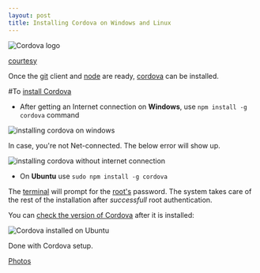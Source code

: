 ```yaml
---
layout: post
title: Installing Cordova on Windows and Linux
---
```


![Cordova logo](https://cordova.apache.org/static/img/cordova_bot.png)

[courtesy](https://cordova.apache.org/)

Once the [git](http://xameeramir.github.io/install-git-windows10/) client and [node](http://xameeramir.github.io/install-node/) are ready, [cordova](http://cordova.apache.org/) can be installed.

#To [install Cordova](https://cordova.apache.org/docs/en/4.0.0/guide/cli/#link-2)

 - After getting an Internet connection on **Windows**, use `npm install -g cordova` command
 
![installing cordova on windows](https://lh3.googleusercontent.com/jlQGRO9VLhfEWovoD7tFGLClgh8go80c2Al2Iu_rzkmbcx_2RcMBGd1ffm-MxujNnJth4FvVvVUsv1NNsQu58mB33A_WHFRZyTC6iOSbso7zSKN6RPPMzu42salIeRGP6NC17aju4pEmzACSRY4gOKsEXOMIN3JgCWVXEv9dW45OaaVvrTEie12IXHWJCFANDIiWZsnr7LeQgSj3R-SxPM8tkZcnoNzfvQj-mGLnBxtRzgFUBkvb9BXezHpU8aID1M_VZsH04A2xCiIyfCfT-ViTnxwX7SLeRyg5cc0Jm3MM4hSowKJKeUbQ9B-gLfiO9it493CoyoFTDi-0xD-v3-I74FD1ie-pcr1MRSClYOZb4qGmaxwmxOW8GOoSX1MX39zirFzObsbz4mtxymY0u6bL_srnrmu-cqFs0TQ3mex_j-l8DiL89hIH8VaovXRXaztMZXJGCB45Nz62OX5AirStuOwPqjTzz9RUNdq1yqcnk7ZxeBr2xXB2xVeIN5wHtUZ8cTTsLpIHFXbWqjcvRkUevy3-kRGn1GaZNNx142jfSxPp4GGRmvNGw9-8YgD93ce5=w668-h331-no)
 
In case, you're not Net-connected. The below error will show up.

![installing cordova without internet connection](https://lh3.googleusercontent.com/U2AOy__KX9UcwtOhJXwNShGofE3APrV7VXOo3TNsEwOXZF65TbuRa_r9iKNnt-d8Gawv294SBF0pFfge-S0JMLVN0iGO6JVGRLwKacEXwBso9d0MpFQFmPuzzNGq8-mxD7T8EVUNZJ6kSMWyaB0k_xK7o2x40ZoHnEBz3KGe5zJ4M1w94Bg0QE5SHtPYlJzTUbSpE6j5pkA65C1oz28eLapZYJxbbmtFT_PmYOPoePyae44btj-U-mi-PkpxGpzTudynzTIAN1p8wcxON49YzLxkxvkzdQfjB6Gf_ZJ86St4OkYIODrdH34yxTHF0tnmBTmgLAavmKN6JuC0aGJnDKmGsSejSmr-0WnuIEsuvkyBr77fH-V-wBIiUDGbkZVdNpl8xpFPMdnJ82taeWZqyDJ8sex9_auBTRieyV01DmFN1Ns4beRXSy-XFpUsY8MBgjcF4A61oRaWJ4VcMimEJjBKFolDWhK2TWFF6phhgROJ96gNYnhdvYNtJKd-kSo-CTkGD5GgA1CyhcKzoKHFvtXoI9n_EOfxbOTuAhFL4pUYMYUndRGswzNfZKySu3Hr1FKK=w1185-h640-no)

 - On **Ubuntu** use `sudo npm install -g cordova`
 
The [terminal](http://askubuntu.com/q/183775/219603) will prompt for the [root's](http://www.linfo.org/root.html) password. The system takes care of the rest of the installation after *successfull* root authentication.
 
You can [check the version of Cordova](http://askubuntu.com/a/715639/219603) after it is installed:
 
![Cordova installed on Ubuntu](https://lh3.googleusercontent.com/fPXmFD3vT4b46eb5R-w6343igxTkwCfjHHY_sIJ9PsTSnNAluFFm38-9HCN7NReR302AoDh769NIFIjDd7PEJdTQzcrk8miySHiCrL4fB1_3ys3wpetMpuflZsp0XJ5zK9CMtnrR4_ikt2Caa1i7c5Dod1voYs0gcvwi_Dlm_8Xl-HqDBLEEugH4G0mWz-O_wuijxFiR-UjxUZP5_wdyIZnA0eDQVM32eDKnE_THPPuKWLAvHIK2zluFS2Dg5DVgGO96RiKFJOeo7ZIm1BI_oDgrtdQJpoa4dN0tj4IVuErkkE2w5BEodyaSfYeJmp0Zj67KoEMGjyyYeuJ-5brmx_xsMI3RaQQrBVRLF5zDC8RvcP0-eSjD6v1SS3jbp5a-LWApOd86RqRXHIXWuyBdnfNVpMXrJVKQ4J3lYvBjJIaDRYY7rihDYITIlMQVP-zzKjojysALJZeTpuO-d4jNdehIkBVIrB52GRR6w92Fbf9WGji1cUIt6fpO9RWFtXybCH1g2IZM-jZ_3Z4W63k4Ee73jppec1RVe3YK2NMKgudjgv7ooFiUo7pO4x1sjlaaEHhE=w369-h142-no)
 
Done with Cordova setup.
 
[Photos](https://goo.gl/photos/dD32LQmkZn2dYE677)
